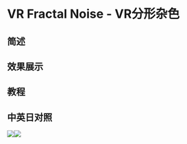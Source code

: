 # VR Fractal Noise - VR分形杂色

## 简述

## 效果展示

## 教程

## 中英日对照

![](https://mir.yuelili.com/wp-content/uploads/user/AE/effects/AE-Effects-Immersive-Video-VR_Fractal_Noise.png)![](https://mir.yuelili.com/wp-content/uploads/user/AE/effects/AE-Effects-Immersive-Video-VR_Fractal_Noise_cn.png)
